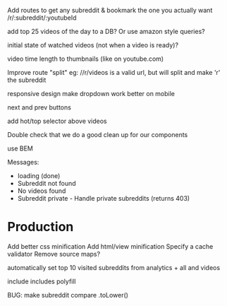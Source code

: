 Add routes to get any subreddit & bookmark the one you actually want
/r/:subreddit/:youtubeId

add top 25 videos of the day to a DB? Or use amazon style queries?

initial state of watched videos (not when a video is ready)?

video time length to thumbnails (like on youtube.com)

Improve route "split" eg: //r/videos is a valid url, but will split and make 'r' the subreddit

responsive design
make dropdown work better on mobile

next and prev buttons

add hot/top selector above videos

Double check that we do a good clean up for our components

use BEM

Messages:

- loading (done)
- Subreddit not found
- No videos found
- Subreddit private - Handle private subreddits (returns 403)

# Production
Add better css minification
Add html/view minification
Specify a cache validator
Remove source maps?

automatically set top 10 visited subreddits from analytics + all and videos

include includes polyfill

BUG: make subreddit compare .toLower()
